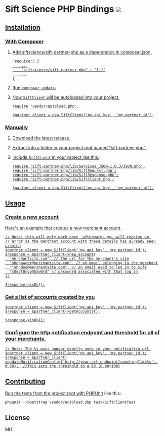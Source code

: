 # Sift Science PHP Bindings <a href="https://travis-ci.org/SiftScience/sift-partner-php"><img src="https://travis-ci.org/SiftScience/sift-partner-php.svg?branch=master">

## Installation
### With Composer
1. Add siftscience/sift-partner-php as a dependency in composer.json.

    ```
    "require": {
        ...
        "siftscience/sift-partner-php" : "1.*"
        ...
    }
    ```

2. Run `composer update`.
3. Now `SiftClient` will be autoloaded into your project.


    ```
    require 'vendor/autoload.php';

    $partner_client = new SiftClient('my_api_key', 'my_partner_id');
    ```

### Manually
1. Download the latest release.
2. Extract into a folder in your project root named "sift-partner-php".
2. Include `SiftClient` in your project like this:

    ```
    require 'sift-partner-php/lib/Services_JSON-1.0.3/JSON.php';
    require 'sift-partner-php/lib/SiftRequest.php';
    require 'sift-partner-php/lib/SiftResponse.php';
    require 'sift-partner-php/lib/SiftClient.php';

    $partner_client = new SiftClient('my_api_key', 'my_partner_id');
    ```

## Usage
### Create a new account
Here's an example that creates a new merchant account.

```
// Note: this will only work once, afterwards you will receive an 
// error as the merchant account with these details has already been created
$partner_client = new SiftClient('my_api_key', 'my_partner_id');
$response = $partner_client->new_account(
  "merchantsite.com", // the url for the merchant's site
  "shopowner@merchantsite.com", // an email belonging to the merchant
  "johndoe@merchantsite.com", // an email used to log in to Sift
  "s0m3l0ngp455w0rd" // password associated with that log in
);

$response->isOk();
```
### Get a list of accounts created by you

```
$partner_client = new SiftClient('my_api_key', 'my_partner_id');
$response = $partner_client->getAccounts();

$response->isOk();
```
### Configure the http notification endpoint and threshold for all of your merchants.

```
// Note: The %s must appear exactly once in your notification url.
$partner_client = new SiftClient('my_api_key', 'my_partner_id');
$response = $partner_client->updateNotificationConfig('http://your.url.endpoint/someting?id=%s', 0.60);  //This sets the threshold to a 60 (0.60*100)
```


## Contributing
Run the tests from the project root with [PHPUnit](http://phpunit.de) like this:

```
phpunit --bootstrap vendor/autoload.php test/SiftClientTest
```


## License
MIT
